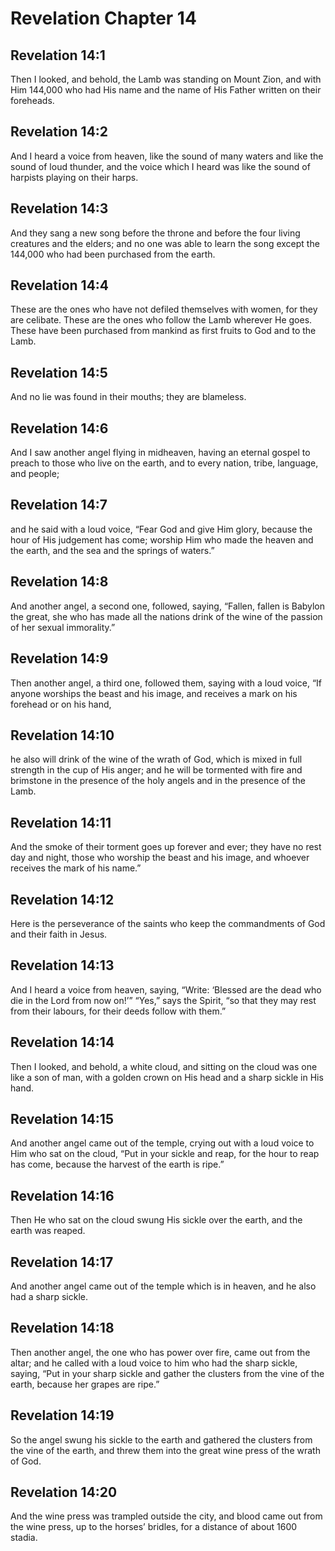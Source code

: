 # Revelation Chapter 14

## Revelation 14:1

Then I looked, and behold, the Lamb was standing on Mount Zion, and with Him 144,000 who had His name and the name of His Father written on their foreheads.

## Revelation 14:2

And I heard a voice from heaven, like the sound of many waters and like the sound of loud thunder, and the voice which I heard was like the sound of harpists playing on their harps.

## Revelation 14:3

And they sang a new song before the throne and before the four living creatures and the elders; and no one was able to learn the song except the 144,000 who had been purchased from the earth.

## Revelation 14:4

These are the ones who have not defiled themselves with women, for they are celibate. These are the ones who follow the Lamb wherever He goes. These have been purchased from mankind as first fruits to God and to the Lamb.

## Revelation 14:5

And no lie was found in their mouths; they are blameless.

## Revelation 14:6

And I saw another angel flying in midheaven, having an eternal gospel to preach to those who live on the earth, and to every nation, tribe, language, and people;

## Revelation 14:7

and he said with a loud voice, “Fear God and give Him glory, because the hour of His judgement has come; worship Him who made the heaven and the earth, and the sea and the springs of waters.”

## Revelation 14:8

And another angel, a second one, followed, saying, “Fallen, fallen is Babylon the great, she who has made all the nations drink of the wine of the passion of her sexual immorality.”

## Revelation 14:9

Then another angel, a third one, followed them, saying with a loud voice, “If anyone worships the beast and his image, and receives a mark on his forehead or on his hand,

## Revelation 14:10

he also will drink of the wine of the wrath of God, which is mixed in full strength in the cup of His anger; and he will be tormented with fire and brimstone in the presence of the holy angels and in the presence of the Lamb.

## Revelation 14:11

And the smoke of their torment goes up forever and ever; they have no rest day and night, those who worship the beast and his image, and whoever receives the mark of his name.”

## Revelation 14:12

Here is the perseverance of the saints who keep the commandments of God and their faith in Jesus.

## Revelation 14:13

And I heard a voice from heaven, saying, “Write: ‘Blessed are the dead who die in the Lord from now on!’” “Yes,” says the Spirit, “so that they may rest from their labours, for their deeds follow with them.”

## Revelation 14:14

Then I looked, and behold, a white cloud, and sitting on the cloud was one like a son of man, with a golden crown on His head and a sharp sickle in His hand.

## Revelation 14:15

And another angel came out of the temple, crying out with a loud voice to Him who sat on the cloud, “Put in your sickle and reap, for the hour to reap has come, because the harvest of the earth is ripe.”

## Revelation 14:16

Then He who sat on the cloud swung His sickle over the earth, and the earth was reaped.

## Revelation 14:17

And another angel came out of the temple which is in heaven, and he also had a sharp sickle.

## Revelation 14:18

Then another angel, the one who has power over fire, came out from the altar; and he called with a loud voice to him who had the sharp sickle, saying, “Put in your sharp sickle and gather the clusters from the vine of the earth, because her grapes are ripe.”

## Revelation 14:19

So the angel swung his sickle to the earth and gathered the clusters from the vine of the earth, and threw them into the great wine press of the wrath of God.

## Revelation 14:20

And the wine press was trampled outside the city, and blood came out from the wine press, up to the horses’ bridles, for a distance of about 1600 stadia.

